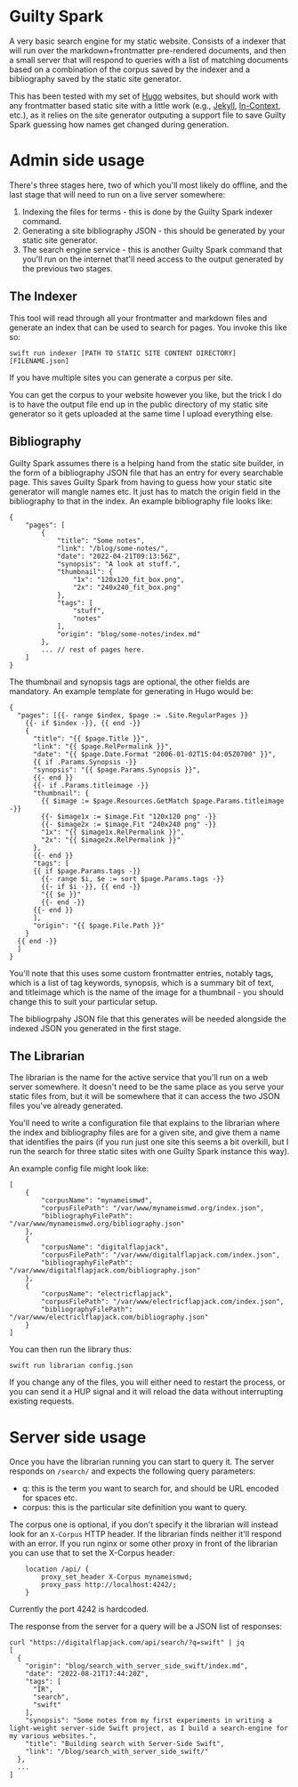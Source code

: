 # Guilty Spark

A very basic search engine for my static website. Consists of a indexer that will run over the markdown+frontmatter pre-rendered documents, and then a small server that will respond to queries with a list of matching documents based on a combination of the corpus saved by the indexer and a bibliography saved by the static site generator.

This has been tested with my set of [Hugo](https://gohugo.io) websites, but should work with any frontmatter based static site with a little work (e.g., [Jekyll](https://jekyllrb.com), [In-Context](https://github.com/inseven/incontext), etc.), as it relies on the site generator outputing a support file to save Guilty Spark guessing how names get changed during generation.

# Admin side usage

There's three stages here, two of which you'll most likely do offline, and the last stage that will need to run on a live server somewhere:

1. Indexing the files for terms - this is done by the Guilty Spark indexer command.
2. Generating a site bibliography JSON - this should be generated by your static site generator.
3. The search engine service - this is another Guilty Spark command that you'll run on the internet that'll need access to the output generated by the previous two stages.

## The Indexer

This tool will read through all your frontmatter and markdown files and generate an index that can be used to search for pages. You invoke this like so:

```
swift run indexer [PATH TO STATIC SITE CONTENT DIRECTORY] [FILENAME.json]
```

If you have multiple sites you can generate a corpus per site.

You can get the corpus to your website however you like, but the trick I do is to have the output file end up in the public directory of my static site generator so it gets uploaded at the same time I upload everything else.


## Bibliography

Guilty Spark assumes there is a helping hand from the static site builder, in the form of a bibliography JSON file that has an entry for every searchable page. This saves Guilty Spark from having to guess how your static site generator will mangle names etc. It just has to match the origin field in the bibliography to that in the index. An example bibliography file looks like:

```
{
	"pages": [
		{
  			"title": "Some notes",
  			"link": "/blog/some-notes/",
  			"date": "2022-04-21T09:13:56Z",
  			"synopsis": "A look at stuff.",
  			"thumbnail": {
				"1x": "120x120_fit_box.png",
				"2x": "240x240_fit_box.png"
  			},
  			"tags": [
				"stuff",
				"notes"
  			],
  			"origin": "blog/some-notes/index.md"
		},
		... // rest of pages here.
	]
}
```

The thumbnail and synopsis tags are optional, the other fields are mandatory. An example template for generating in Hugo would be:

```
{
  "pages": [{{- range $index, $page := .Site.RegularPages }}
	{{- if $index -}}, {{ end -}}
	{
	  "title": "{{ $page.Title }}",
	  "link": "{{ $page.RelPermalink }}",
	  "date": "{{ $page.Date.Format "2006-01-02T15:04:05Z0700" }}",
	  {{ if .Params.Synopsis -}}
	  "synopsis": "{{ $page.Params.Synopsis }}",
	  {{- end }}
	  {{- if .Params.titleimage -}}
	  "thumbnail": {
		{{ $image := $page.Resources.GetMatch $page.Params.titleimage -}}
		{{- $image1x := $image.Fit "120x120 png" -}}
		{{- $image2x := $image.Fit "240x240 png" -}}
		"1x": "{{ $image1x.RelPermalink }}",
		"2x": "{{ $image2x.RelPermalink }}"
	  },
	  {{- end }}
	  "tags": [
	  {{ if $page.Params.tags -}}
		{{- range $i, $e := sort $page.Params.tags -}}
		{{- if $i -}}, {{ end -}}
		"{{ $e }}"
		{{- end -}}
	  {{- end }}
	  ],
	  "origin": "{{ $page.File.Path }}"
	}
  {{ end -}}
  ]
}
```

You'll note that this uses some custom frontmatter entries, notably tags, which is a list of tag keywords, synopsis, which is a summary bit of text, and titleimage which is the name of the image for a thumbnail - you should change this to suit your particular setup.

The bibliogrpahy JSON file that this generates will be needed alongside the indexed JSON you generated in the first stage.

## The Librarian

The librarian is the name for the active service that you'll run on a web server somewhere. It doesn't need to be the same place as you serve your static files from, but it will be somewhere that it can access the two JSON files you've already generated.

You'll need to write a configuration file that explains to the librarian where the index and bibliography files are for a given site, and give them a name that identifies the pairs (if you run just one site this seems a bit overkill, but I run the search for three static sites with one Guilty Spark instance this way).

An example config file might look like:

```
[
	{
		"corpusName": "mynameismwd",
		"corpusFilePath": "/var/www/mynameismwd.org/index.json",
		"bibliographyFilePath": "/var/www/mynameismwd.org/bibliography.json"
	},
	{
		"corpusName": "digitalflapjack",
		"corpusFilePath": "/var/www/digitalflapjack.com/index.json",
		"bibliographyFilePath": "/var/www/digitalflapjack.com/bibliography.json"
	},
	{
		"corpusName": "electricflapjack",
		"corpusFilePath": "/var/www/electricflapjack.com/index.json",
		"bibliographyFilePath": "/var/www/electriclflapjack.com/bibliography.json"
	}
]
```

You can then run the library thus:

```
swift run librarian config.json
```

If you change any of the files, you will either need to restart the process, or you can send it a HUP signal and it will reload the data without interrupting existing requests.


# Server side usage

Once you have the librarian running you can start to query it. The server responds on `/search/` and expects the following query parameters:

* q: this is the term you want to search for, and should be URL encoded for spaces etc.
* corpus: this is the particular site definition you want to query.

The corpus one is optional, if you don't specify it the librarian will instead look for an `X-Corpus` HTTP header. If the librarian finds neither it'll respond with an error. If you run nginx or some other proxy in front of the librarian you can use that to set the X-Corpus header:

```
	location /api/ {
		proxy_set_header X-Corpus mynameismwd;
		proxy_pass http://localhost:4242/;
	}
```

Currently the port 4242 is hardcoded.

The response from the server for a query will be a JSON list of responses:

```
curl "https://digitalflapjack.com/api/search/?q=swift" | jq
[
  {
	"origin": "blog/search_with_server_side_swift/index.md",
	"date": "2022-08-21T17:44:20Z",
	"tags": [
	  "IR",
	  "search",
	  "swift"
	],
	"synopsis": "Some notes from my first experiments in writing a light-weight server-side Swift project, as I build a search-engine for my various websites.",
	"title": "Building search with Server-Side Swift",
	"link": "/blog/search_with_server_side_swift/"
  },
  ...
]
```
